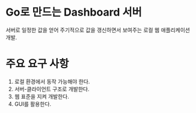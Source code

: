 # Go로 만드는 Dashboard 서버
서버로 일정한 값을 얻어 주기적으로 값을 갱신하면서 보여주는 로컬 웹 애플리케이션 개발.

# 주요 요구 사항
1. 로컬 환경에서 동작 가능해야 한다.
1. 서버-클라이언트 구조로 개발한다.
1. 웹 표준을 지켜 개발한다.
1. GUI를 활용한다.